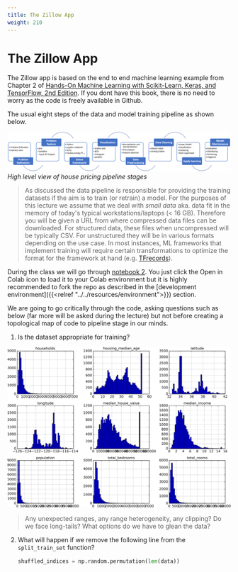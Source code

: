 ```yaml
---
title: The Zillow App
weight: 210
---
```


# The Zillow App

The Zillow app is based on the end to end machine learning example from Chapter 2 of [Hands-On Machine Learning with Scikit-Learn, Keras, and TensorFlow, 2nd Edition](https://learning.oreilly.com/library/view/hands-on-machine-learning/9781492032632/ch02.html). If you dont have this book, there is no need to worry as the code is freely available in Github.  

The usual eight steps of the data and model training pipeline as shown below. 

![simple-workflow](images/simple-workflow.png)
*High level view of house pricing pipeline stages*

> As discussed the data pipeline is responsible for providing the training datasets if the aim is to train (or retrain) a model. For the purposes of this lecture we assume that we deal with *small data* aka. data fit in the memory of today's typical workstations/laptops (< 16 GB).  Therefore you will be given a URL from where compressed data files can be downloaded.  For structured data, these files when uncompressed will be typically CSV. For unstructured they will be in various formats depending on the use case. In most instances, ML frameworks that implement training will require certain transformations to optimize the format for the framework at hand (e.g. [TFrecords](https://www.tensorflow.org/tutorials/load_data/tfrecord)).  

During the class we will go through [notebook 2](https://github.com/ageron/handson-ml2/blob/master/02_end_to_end_machine_learning_project.ipynb). You just click the Open in Colab icon to load it to your Colab environment but it is highly recommended to fork the repo as described in the [development environment]({{<relref "../../resources/environment">}}) section. 

We are going to go critically through the code, asking questions such as below (far more will be asked during the lecture) but not before creating a topological map of code to pipeline stage in our minds. 

1. Is the dataset appropriate for training?

![California-housing-histograms](images/california-housing-histograms.png)

> Any unexpected ranges, any range heterogeneity, any clipping?
> Do we face long-tails?
> What options do we have to glean the data?

2. What will happen if we remove the following line from the ```split_train_set``` function?
 
    ```python
    shuffled_indices = np.random.permutation(len(data))
    ```
